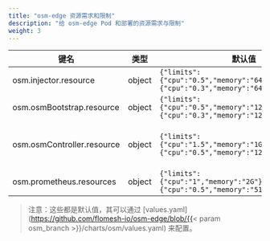 ```yaml
---
title: "osm-edge 资源需求和限制"
description: "给 osm-edge Pod 和部署的资源需求与限制"
weight: 3
---
```


| 键名 | 类型 | 默认值 | 描述 |
|-----|------|---------|-------------|
| osm.injector.resource | object | `{"limits":{"cpu":"0.5","memory":"64M"},"requests":{"cpu":"0.3","memory":"64M"}}` | Sidecar 注入器的容器资源参数。|
| osm.osmBootstrap.resource | object | `{"limits":{"cpu":"0.5","memory":"128M"},"requests":{"cpu":"0.3","memory":"128M"}}` | osm-edge 引导程序的容器资源参数。|
| osm.osmController.resource | object | `{"limits":{"cpu":"1.5","memory":"1G"},"requests":{"cpu":"0.5","memory":"128M"}}` | osm-edge 控制器的容器资源参数。请参阅 https://osm-edge-docs.flomesh.io/docs/guides/ha_scale/scale/ 以获取更多细节。|
| osm.prometheus.resources | object | `{"limits":{"cpu":"1","memory":"2G"},"requests":{"cpu":"0.5","memory":"512M"}}` | Prometheus 的容器资源参数。|

> 注意：这些都是默认值，其可以通过 [values.yaml](https://github.com/flomesh-io/osm-edge/blob/{{< param osm_branch >}}/charts/osm/values.yaml) 来配置。
